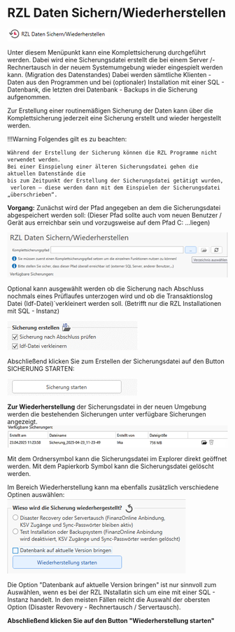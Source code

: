 # RZL Daten Sichern/Wiederherstellen

![RZL Daten Sichern/Wiederherstellen](img/DatenSichernWiederherstellen_Menue.png)


Unter diesem Menüpunkt kann eine Komplettsicherung durchgeführt werden.
Dabei wird eine Sicherungsdatei erstellt die bei einem Server /- Rechnertausch in
der neuem Systemumgebung wieder eingespielt werden kann. (Migration des Datenstandes)
Dabei werden sämtliche Klienten - Daten aus den Programmen und bei (optionaler) Installation
mit einer SQL - Datenbank, die letzten drei Datenbank - Backups in die Sicherung aufgenommen.

Zur Erstellung einer routinemäßigen Sicherung der Daten kann über die Komplettsicherung
jederzeit eine Sicherung erstellt und wieder hergestellt werden.

!!!Warning
    Folgendes gilt es zu beachten:
    
    Während der Erstellung der Sicherung können die RZL Programme nicht verwendet werden.
    Bei einer Einspielung einer älteren Sicherungsdatei gehen die aktuellen Datenstände die 
    bis zum Zeitpunkt der Erstellung der Sicherungsdatei getätigt wurden,
     verloren – diese werden dann mit dem Einspielen der Sicherungsdatei „überschrieben“.

**Vorgang:**
Zunächst wird der Pfad angegeben an dem die Sicherungsdatei abgespeichert werden soll:
 (Dieser Pfad sollte auch vom neuen Benutzer / Gerät aus erreichbar sein und vorzugsweise auf dem Pfad C: \...liegen)

![RZL Daten Sichern/Wiederherstellen](img/DatenSichernWiederherstellen_Komplettsicherungspfad.png)

Optional kann ausgewählt werden ob die Sicherung nach Abschluss nochmals eines Prüflaufes unterzogen wird und ob die Transaktionslog Datei (Idf-Datei)´verkleinert werden soll.
(Betrifft nur die RZL Installationen mit SQL - Instanz)

![RZL Daten Sichern/Wiederherstellen](img/DatenSichernWiederherstellen_Sicherungerstellen.png)

Abschließend klicken Sie zum Erstellen der Sicherungsdatei auf den Button SICHERUNG STARTEN:

![RZL Daten Sichern/Wiederherstellen](img/DatenSichernWiederherstellen_Sicherungstarten.png)

**Zur Wiederherstellung** der Sicherungsdatei in der neuen Umgebung werden die bestehenden Sicherungen unter verfügbare Sicherungen angezeigt.
![RZL Daten Sichern/Wiederherstellen](img/DatenSichernWiederherstellen_verfuegbareSicherung.png)

Mit dem Ordnersymbol kann die Sicherungsdatei im Explorer direkt geöffnet werden. Mit dem Papierkorb Symbol kann die Sicherungsdatei gelöscht werden.

Im Bereich Wiederherstellung kann ma ebenfalls zusätzlich verschiedene Optinen auswählen:
![RZL Daten Sichern/Wiederherstellen](img/DatensichernWiederherstellen_Wiederherstellungstarten.png)

Die Option "Datenbank auf aktuelle Version bringen" ist nur sinnvoll zum Auswählen, wenn es bei der RZL INstallatin sich um eine mit einer SQL - Instanz handelt. In den meisten Fällen reicht die Auswahl der obersten Option (Disaster Revovery - Rechnertausch / Servertausch).

**Abschließend klicken Sie auf den Button "Wiederherstellung starten"**


